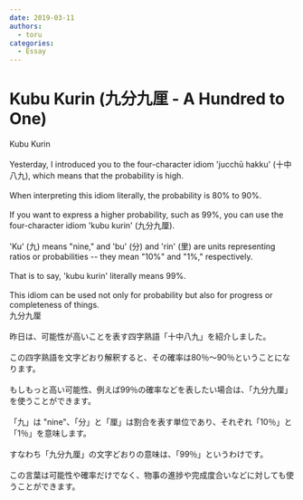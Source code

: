 ```yaml
---
date: 2019-03-11
authors:
  - toru
categories:
  - Essay
---
```


<h1 id="subject_show">Kubu Kurin (九分九厘 - A Hundred to One)</h1>
<div class="date" hidden>Mar 11, 2019 15:14</div>
<div id="post"><div id="body_show_ori">
Kubu Kurin<br/><br/>Yesterday, I introduced you to the four-character idiom 'jucchū hakku' (十中八九), which means that the probability is high.<br/><br/>When interpreting this idiom literally, the probability is 80% to 90%.<br/><br/>If you want to express a higher probability, such as 99%, you can use the four-character idiom 'kubu kurin' (九分九厘).<br/><br/>'Ku' (九) means "nine," and 'bu' (分) and 'rin' (里) are units representing ratios or probabilities -- they mean "10%" and "1%," respectively.<br/><br/>That is to say, 'kubu kurin' literally means 99%.<br/><br/>This idiom can be used not only for probability but also for progress or completeness of things.
</div></div>

<!-- more -->

<div id="post_ja"><div id="body_show_mo">
九分九厘<br/><br/>昨日は、可能性が高いことを表す四字熟語「十中八九」を紹介しました。<br/><br/>この四字熟語を文字どおり解釈すると、その確率は80％～90％ということになります。<br/><br/>もしもっと高い可能性、例えば99％の確率などを表したい場合は、「九分九厘」を使うことができます。<br/><br/>「九」は "nine"、「分」と「厘」は割合を表す単位であり、それぞれ「10％」と「1％」を意味します。<br/><br/>すなわち「九分九厘」の文字どおりの意味は、「99％」というわけです。<br/><br/>この言葉は可能性や確率だけでなく、物事の進捗や完成度合いなどに対しても使うことができます。
</div></div>
